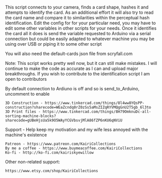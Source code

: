This script connects to your camera, finds a card shape, hashes it and attempts to identify the card.
As an additional effort it will also try to read the card name and compare it to similarities within the perceptual hash identification. Edit the config for for your particular need, you may have to edit some other variables in other scripts for your needs. Once it identifies the card all it does is send the variable requested to Arduino via a serial connection but could be easily adapted to whatever machine you may be using over USB or piping it to some other script

You will also need the default-cards json file from scryfall.com

Note: This script works pretty well now, but it can still make mistakes. I will continue to make the code as accurate as I can and upload major breakthroughs. If you wish to contribute to the identification script I am open to contributors

By default connection to Ardiuno is off and so is send_to_Arduino, uncomment to enable

	3D Construction - https://www.tinkercad.com/things/8l4ww8YQsPP-construction?sharecode=WEaZcndq0rZ0zSs5aMsZIZqRYVMQgGnU2T5gb_6l3to
	3D Print files - https://www.tinkercad.com/things/8H79OmknuDc-all-sorting-machine-blocks?sharecode=gUBeHjsUa5k9O5WAyYCGVbsvjMlA86fZP6nKU6qNViU

Support - Help keep my motivation and my wife less annoyed with the machine's existence

	Patreon - https://www.patreon.com/KairiCollections
	By me a coffee - https://www.buymeacoffee.com/KairiCollections
	Ko-fi - http://ko-fi.com/kairiskyewillow

Other non-related support:

	https://www.etsy.com/shop/KairiCollections
